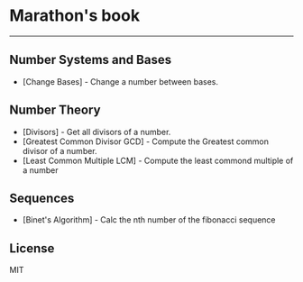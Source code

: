 # Marathon's book
---

## Number Systems and Bases
* [Change Bases] - Change a number between bases.

## Number Theory
* [Divisors] - Get all divisors of a number. 
* [Greatest Common Divisor GCD] - Compute the Greatest common divisor of a number.
* [Least Common Multiple LCM] - Compute the least commond multiple of a number

## Sequences
* [Binet's Algorithm]  - Calc the nth number of the fibonacci sequence


License
----

MIT


